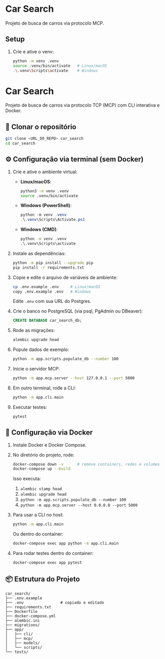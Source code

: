 # Car Search

Projeto de busca de carros via protocolo MCP.

## Setup

1. Crie e ative o venv:
   ```bash
   python -m venv .venv
   source .venv/bin/activate   # Linux/macOS
   .\.venv\Scripts\activate    # Windows
   ```

# Car Search

Projeto de busca de carros via protocolo TCP (MCP) com CLI interativa e Docker.

## 🔗 Clonar o repositório

```bash
git clone <URL_DO_REPO> car_search
cd car_search
```

## ⚙️ Configuração via terminal (sem Docker)

1. Crie e ative o ambiente virtual:

   - **Linux/macOS**:

     ```bash
     python3 -m venv .venv
     source .venv/bin/activate
     ```

   - **Windows (PowerShell)**:

     ```powershell
     python -m venv .venv
     .\.venv\Scripts\Activate.ps1
     ```

   - **Windows (CMD)**:

     ```cmd
     python -m venv .venv
     .\.venv\Scripts\activate
     ```

2. Instale as dependências:

   ```bash
   python -m pip install --upgrade pip
   pip install -r requirements.txt
   ```

3. Copie e edite o arquivo de variáveis de ambiente:

   ```bash
   cp .env.example .env     # Linux/macOS
   copy .env.example .env   # Windows
   ```

   Edite `.env` com sua URL do Postgres.

4. Crie o banco no PostgreSQL (via psql, PgAdmin ou DBeaver):

   ```sql
   CREATE DATABASE car_search_db;
   ```

5. Rode as migrações:

   ```bash
   alembic upgrade head
   ```

6. Popule dados de exemplo:

   ```bash
   python -m app.scripts.populate_db --number 100
   ```

7. Inicie o servidor MCP:

   ```bash
   python -m app.mcp.server --host 127.0.0.1 --port 5000
   ```

8. Em outro terminal, rode a CLI:

   ```bash
   python -m app.cli.main
   ```

9. Executar testes:

   ```bash
   pytest
   ```

## 🐳 Configuração via Docker

1. Instale Docker e Docker Compose.

2. No diretório do projeto, rode:

   ```bash
   docker-compose down -v      # remove containers, redes e volumes
   docker-compose up --build
   ```

   Isso executa:

   1. `alembic stamp head`
   2. `alembic upgrade head`
   3. `python -m app.scripts.populate_db --number 100`
   4. `python -m app.mcp.server --host 0.0.0.0 --port 5000`

3. Para usar a CLI no host:

   ```bash
   python -m app.cli.main
   ```

   Ou dentro do container:

   ```bash
   docker-compose exec app python -m app.cli.main
   ```

4. Para rodar testes dentro do container:

   ```bash
   docker-compose exec app pytest
   ```

## 📦 Estrutura do Projeto

```
car_search/
├── .env.example
├── .env                # copiado e editado
├── requirements.txt
├── Dockerfile
├── docker-compose.yml
├── alembic.ini
├── migrations/
├── app/
│   ├── cli/
│   ├── mcp/
│   ├── models/
│   └── scripts/
└── tests/
```
